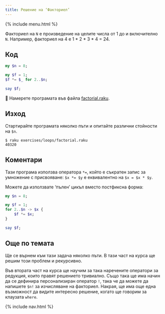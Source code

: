 ```yaml
---
title: Решение на ‘Факториел’
---
```


{% include menu.html %}

Факториел на `N` е произведение на целите числа от 1 до и включително `N`. Например, факториел на 4 е 1 * 2 * 3 * 4 = 24.

## Код

```raku
my $n = 8;

my $f = 1;
$f *= $_ for 2..$n;

say $f;
```

🦋 Намерете програмата във файла [factorial.raku](https://github.com/ash/raku-course/blob/master/exercises/loops/factorial.raku).

## Изход

Стартирайте програмата няколко пъти и опитайте различни стойности на `$n`.

```console
$ raku exercises/loops/factorial.raku
40320
```

## Коментари

Тази програма използва оператора `*=`, който е съкратен запис за умножение с присвояване: `$x *= $y` е еквивалентно на `$x = $x * $y`.

Можете да използвате ‘пълен’ цикъл вместо постфиксна форма:

```raku
my $n = 8;

my $f = 1;
for 2..$n -> $x {
    $f *= $x;
}

say $f;
```

## Още по темата

Ще се върнем към тази задача няколко пъти. В тази част на курса ще решим този проблем и рекурсивно.

Във втората част на курса ще научим за така наречените оператори за редукция, които правят решението тривиално. Също така ще има начин да се дефинира персонализиран оператор `!`, така че да можете да напишете `$n!` за изчисляване на факториел. Накрая, ще има още една възможност да видите интересно решение, когато ще говорим за клаузата `where`.

{% include nav.html %}